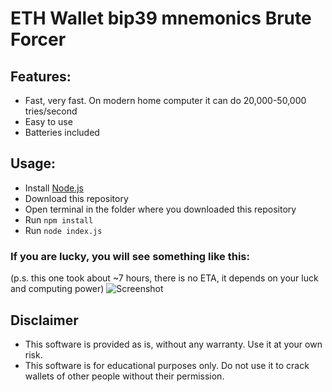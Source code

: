 # ETH Wallet bip39 mnemonics Brute Forcer

## Features:
- Fast, very fast. On modern home computer it can do 20,000-50,000 tries/second
- Easy to use
- Batteries included

## Usage:
- Install [Node.js](https://nodejs.org/en/download/)
- Download this repository
- Open terminal in the folder where you downloaded this repository
- Run `npm install`
- Run `node index.js`


### If you are lucky, you will see something like this:
(p.s. this one took about ~7 hours, there is no ETA, it depends on your luck and computing power)
![Screenshot](https://snipboard.io/sGcveo.jpg)
## Disclaimer
- This software is provided as is, without any warranty. Use it at your own risk.
- This software is for educational purposes only. Do not use it to crack wallets of other people without their permission.